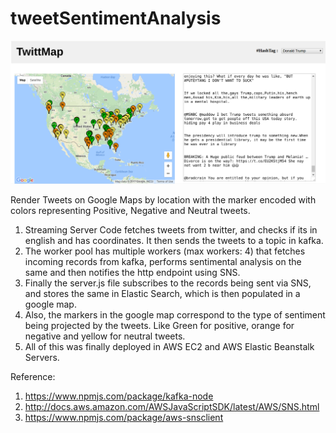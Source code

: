 # tweetSentimentAnalysis

![alt tag](https://github.com/hk1953/tweetSentimentAnalysis/blob/master/screenshot.png)

Render Tweets on Google Maps by location with the marker encoded with colors representing Positive, Negative and Neutral tweets.
1. Streaming Server Code fetches tweets from twitter, and checks if its in english and has coordinates. It then sends the tweets to a topic in kafka.
2. The worker pool has multiple workers (max workers: 4) that fetches incoming records from kafka, performs sentimental analysis on the same and then notifies the http endpoint using SNS.
3. Finally the server.js file subscribes to the records being sent via SNS, and stores the same in Elastic Search, which is then populated in a google map.
4. Also, the markers in the google map correspond to the type of sentiment being projected by the tweets. Like Green for positive, orange for negative and yellow for neutral tweets.
5. All of this was finally deployed in AWS EC2 and AWS Elastic Beanstalk Servers.

Reference:
1. https://www.npmjs.com/package/kafka-node
2. http://docs.aws.amazon.com/AWSJavaScriptSDK/latest/AWS/SNS.html
3. https://www.npmjs.com/package/aws-snsclient
